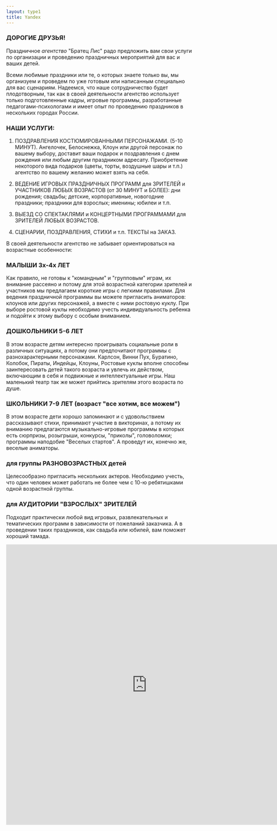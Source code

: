 ```yaml
---
layout: type1
title: Yandex
---
```

### ДОРОГИЕ ДРУЗЬЯ!

Праздничное *агентство* "Братец Лис" радо предложить вам свои услуги по организации и проведению праздничных мероприятий для вас и ваших детей.

Всеми любимые праздники или те, о которых знаете только вы, мы организуем и проведем по уже готовым или написанным специально для вас сценариям.
Надеемся, что наше сотрудничество будет плодотворным, так как в своей деятельности агентство использует только подготовленные кадры, игровые программы, разработанные педагогами-психологами и имеет опыт по проведению праздников в нескольких городах России.

### НАШИ УСЛУГИ:

1. ПОЗДРАВЛЕНИЯ КОСТЮМИРОВАННЫМИ ПЕРСОНАЖАМИ. (5-10 МИНУТ). Ангелочек, Белоснежка, Клоун или другой персонаж по вашему выбору, доставит ваши подарок и поздравления с днем рождения или любым другим праздником адресату. Приобретение некоторого вида подарков (цветы, торты, воздушные шары и т.п.) агентство по вашему желанию может взять на себя.

2. ВЕДЕНИЕ ИГРОВЫХ ПРАЗДНИЧНЫХ ПРОГРАММ для ЗРИТЕЛЕЙ и УЧАСТНИКОВ ЛЮБЫХ ВОЗРАСТОВ (от 30 МИНУТ и БОЛЕЕ): дни рождения; свадьбы; детские, корпоративные, новогодние праздники; праздники для взрослых; именины; юбилеи и т.п.

3. ВЫЕЗД СО СПЕКТАКЛЯМИ и КОНЦЕРТНЫМИ ПРОГРАММАМИ для ЗРИТЕЛЕЙ ЛЮБЫХ ВОЗРАСТОВ.

4. СЦЕНАРИИ, ПОЗДРАВЛЕНИЯ, СТИХИ и т.п. ТЕКСТЫ на ЗАКАЗ.

В своей деятельности агентство не забывает ориентироваться на возрастные особенности:

### МАЛЫШИ 3х-4х ЛЕТ

Как правило, не готовы к "командным" и "групповым" играм, их внимание рассеяно и потому для этой возрастной категории зрителей и участников мы предлагаем короткие игры с легкими правилами. Для ведения праздничной программы вы можете пригласить аниматоров: клоунов или других персонажей, а вместе с ними ростовую куклу. При выборе ростовой куклы необходимо учесть индивидуальность ребенка и подойти к этому выбору с особым вниманием.

### ДОШКОЛЬНИКИ 5-6 ЛЕТ

В этом возрасте детям интересно проигрывать социальные роли в различных ситуациях, а потому они предпочитают программы с разнохарактерными персонажами. Карлсон, Винни Пух, Буратино, Колобок, Пираты, Индейцы, Клоуны, Ростовые куклы вполне способны заинтересовать детей такого возраста и увлечь их действом, включающим в себя и подвижные и интеллектуальные игры. Наш маленький театр так же может прийтись зрителям этого возраста по душе.

### ШКОЛЬНИКИ 7-9 ЛЕТ (возраст "все хотим, все можем")

В этом возрасте дети хорошо запоминают и с удовольствием рассказывают стихи, принимают участие в викторинах, а потому их вниманию предлагаются музыкально-игровые программы в которых есть сюрпризы, розыгрыши, конкурсы, "приколы", головоломки; программы наподобие "Веселых стартов". А проведут их, конечно же, веселые аниматоры.

### для группы РАЗНОВОЗРАСТНЫХ детей

Целесообразно пригласить нескольких актеров. Необходимо учесть, что один человек может работать не более чем с 10-ю ребятишками одной возрастной группы.

### для АУДИТОРИИ "ВЗРОСЛЫХ" ЗРИТЕЛЕЙ

Подходит практически любой вид игровых, развлекательных и тематических программ в зависимости от пожеланий заказчика. А в проведении таких праздников, как свадьба или юбилей, вам поможет хороший тамада.

<iframe src="https://docs.google.com/spreadsheet/embeddedform?formkey=dDNyYktXMmp0ems5LTBMVFNaYmNxS0E6MQ" width="760" height="757" frameborder="0" marginheight="0" marginwidth="0">
